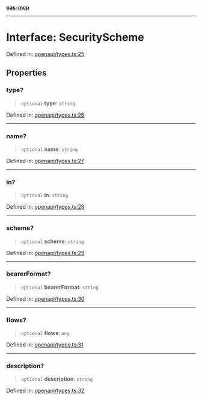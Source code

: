 [**oas-mcp**](../README.md)

***

# Interface: SecurityScheme

Defined in: [openapi/types.ts:25](https://github.com/elwizard33/oas-mcp/blob/f93270cb7f8cf145e9a87cf91a1bfb2c12486f7e/src/openapi/types.ts#L25)

## Properties

### type?

> `optional` **type**: `string`

Defined in: [openapi/types.ts:26](https://github.com/elwizard33/oas-mcp/blob/f93270cb7f8cf145e9a87cf91a1bfb2c12486f7e/src/openapi/types.ts#L26)

***

### name?

> `optional` **name**: `string`

Defined in: [openapi/types.ts:27](https://github.com/elwizard33/oas-mcp/blob/f93270cb7f8cf145e9a87cf91a1bfb2c12486f7e/src/openapi/types.ts#L27)

***

### in?

> `optional` **in**: `string`

Defined in: [openapi/types.ts:28](https://github.com/elwizard33/oas-mcp/blob/f93270cb7f8cf145e9a87cf91a1bfb2c12486f7e/src/openapi/types.ts#L28)

***

### scheme?

> `optional` **scheme**: `string`

Defined in: [openapi/types.ts:29](https://github.com/elwizard33/oas-mcp/blob/f93270cb7f8cf145e9a87cf91a1bfb2c12486f7e/src/openapi/types.ts#L29)

***

### bearerFormat?

> `optional` **bearerFormat**: `string`

Defined in: [openapi/types.ts:30](https://github.com/elwizard33/oas-mcp/blob/f93270cb7f8cf145e9a87cf91a1bfb2c12486f7e/src/openapi/types.ts#L30)

***

### flows?

> `optional` **flows**: `any`

Defined in: [openapi/types.ts:31](https://github.com/elwizard33/oas-mcp/blob/f93270cb7f8cf145e9a87cf91a1bfb2c12486f7e/src/openapi/types.ts#L31)

***

### description?

> `optional` **description**: `string`

Defined in: [openapi/types.ts:32](https://github.com/elwizard33/oas-mcp/blob/f93270cb7f8cf145e9a87cf91a1bfb2c12486f7e/src/openapi/types.ts#L32)
